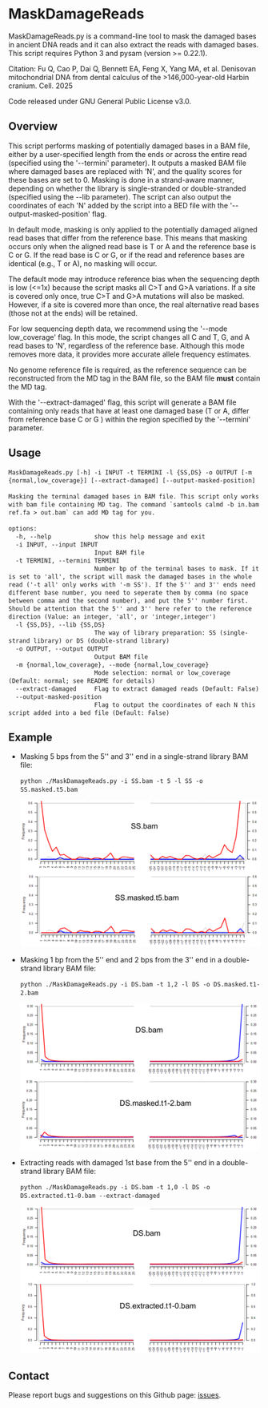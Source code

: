 # MaskDamageReads

MaskDamageReads.py is a command-line tool to mask the damaged bases in ancient DNA reads and
it can also extract the reads with damaged bases. This script requires Python 3 and pysam (version >= 0.22.1).

Citation: Fu Q, Cao P, Dai Q, Bennett EA, Feng X, Yang MA, et al. Denisovan mitochondrial DNA from dental calculus of the >146,000-year-old Harbin cranium. Cell. 2025

Code released under GNU General Public License v3.0.

## Overview

This script performs masking of potentially damaged bases in a BAM file, either by a user-specified length from the ends or across the entire read (specified using the '--termini' parameter). It outputs a masked BAM file where damaged bases are replaced with 'N', and the quality scores for these bases are set to 0. Masking is done in a strand-aware manner, depending on whether the library is single-stranded or double-stranded (specified using the --lib parameter). The script can also output the coordinates of each 'N' added by the script into a BED file with the '--output-masked-position' flag.

In default mode, masking is only applied to the potentially damaged aligned read bases that differ from the reference base. This means that masking occurs only when the aligned read base is T or A and the reference base is C or G. If the read base is C or G, or if the read and reference bases are identical (e.g., T or A), no masking will occur.

The default mode may introduce reference bias when the sequencing depth is low (<=1x) because the script masks all C>T and G>A variations. If a site is covered only once, true C>T and G>A mutations will also be masked. However, if a site is covered more than once, the real alternative read bases (those not at the ends) will be retained.

For low sequencing depth data, we recommend using the '--mode low_coverage' flag. In this mode, the script changes all C and T, G, and A read bases to 'N', regardless of the reference base. Although this mode removes more data, it provides more accurate allele frequency estimates.

No genome reference file is required, as the reference sequence can be reconstructed from the MD tag in the BAM file, so the BAM file **must** contain the MD tag.

With the '--extract-damaged' flag, this script will generate a BAM file containing only reads that have at least one damaged base (T or A, differ from reference base C or G ) within the region specified by the '--termini' parameter.

## Usage

```
MaskDamageReads.py [-h] -i INPUT -t TERMINI -l {SS,DS} -o OUTPUT [-m {normal,low_coverage}] [--extract-damaged] [--output-masked-position]

Masking the terminal damaged bases in BAM file. This script only works with bam file containing MD tag. The command `samtools calmd -b in.bam ref.fa > out.bam` can add MD tag for you.

options:
  -h, --help            show this help message and exit
  -i INPUT, --input INPUT
                        Input BAM file
  -t TERMINI, --termini TERMINI
                        Number bp of the terminal bases to mask. If it is set to 'all', the script will mask the damaged bases in the whole read ('-t all' only works with '-m SS'). If the 5'' and 3'' ends need different base number, you need to seperate them by comma (no space between comma and the second number), and put the 5'' number first. Should be attention that the 5'' and 3'' here refer to the reference direction (Value: an integer, 'all', or 'integer,integer')
  -l {SS,DS}, --lib {SS,DS}
                        The way of library preparation: SS (single-strand library) or DS (double-strand library)
  -o OUTPUT, --output OUTPUT
                        Output BAM file
  -m {normal,low_coverage}, --mode {normal,low_coverage}
                        Mode selection: normal or low_coverage (Default: normal; see README for details)
  --extract-damaged     Flag to extract damaged reads (Default: False)
  --output-masked-position
                        Flag to output the coordinates of each N this script added into a bed file (Default: False)
```

## Example

* Masking 5 bps from the 5'' and 3'' end in a single-strand library BAM file: 

  `python ./MaskDamageReads.py -i SS.bam -t 5 -l SS -o SS.masked.t5.bam` 

  ![Masked SS BAM](/fig/SS.mask.png "SS BAM before and after masking")

* Masking 1 bp from the 5'' end and 2 bps from the 3'' end in a double-strand library BAM file: 

  `python ./MaskDamageReads.py -i DS.bam -t 1,2 -l DS -o DS.masked.t1-2.bam` 
  
  ![Masked DS BAM](/fig/DS.mask.png "DS BAM before and after masking")

* Extracting reads with damaged 1st base from the 5'' end in a double-strand library BAM file: 

  `python ./MaskDamageReads.py -i DS.bam -t 1,0 -l DS -o DS.extracted.t1-0.bam --extract-damaged`
  
  ![Extracted DS BAM](/fig/DS.extract.png "DS BAM before and after extracting")

## Contact

Please report bugs and suggestions on this Github page: [issues](https://github.com/white-sail-dev/MaskDamageReads/issues).
